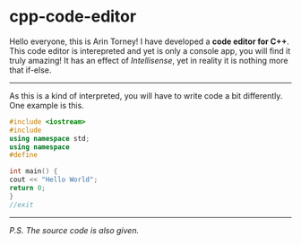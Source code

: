 # cpp-code-editor
Hello everyone, this is Arin Torney! I have developed a **code editor for C++**. This code editor is interepreted and yet is only a console app, you will find it truly amazing! It has an effect of _Intellisense_, yet in reality it is nothing more that if-else.
___
As this is a kind of interpreted, you will have to write code a bit differently. One example is this.  
```C++
#include <iostream>
#include 
using namespace std;
using namespace 
#define 

int main() {
cout << "Hello World";
return 0;
}
//exit
```
___
*P.S. The source code is also given.*
